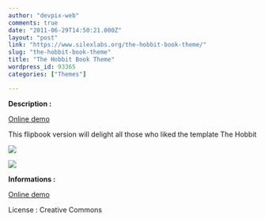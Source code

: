 ```yaml
---
author: "devpix-web"
comments: true
date: "2011-06-29T14:50:21.000Z"
layout: "post"
link: "https://www.silexlabs.org/the-hobbit-book-theme/"
slug: "the-hobbit-book-theme"
title: "The Hobbit Book Theme"
wordpress_id: 93365
categories: ["Themes"]

---
```

**Description :**

[Online demo](http://silexprod.com/silex_cifacom20102011/?/the_hobbit_book)

[ ](http://preprod.webschoolfactory.com/labo/2010-2011/silex/silex_server/?/musicmania)

This flipbook version will delight all those who liked the template The Hobbit

![](https://www.silexlabs.org/wp-content/uploads/2011/06/hobbit_book_template.png)

![](https://www.silexlabs.org/wp-content/uploads/2011/06/hobbit_book_template2.png)

**Informations :**

[Online demo](http://preprod.webschoolfactory.com/labo/2010-2011/silex/silex_server/?/the_hobbit_book)

License : Creative Commons


